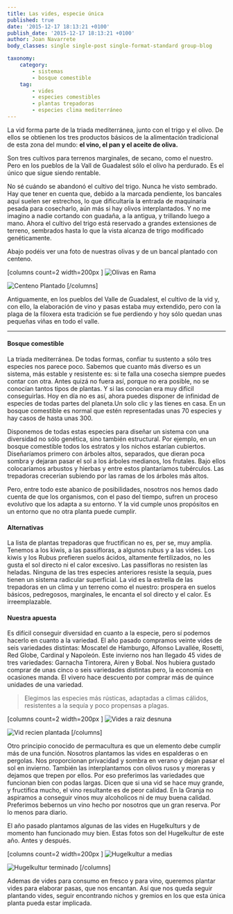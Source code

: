 ```yaml
---
title: Las vides, especie única
published: true
date: '2015-12-17 18:13:21 +0100'
publish_date: '2015-12-17 18:13:21 +0100'
author: Joan Navarrete
body_classes: single single-post single-format-standard group-blog

taxonomy:
    category:
        - sistemas
        - bosque comestible
    tag:
        - vides
        - especies comestibles
        - plantas trepadoras
        - especies clima mediterráneo
---
```


La vid forma parte de la triada mediterránea, junto con el trigo y el
olivo. De ellos se obtienen los tres productos básicos de la
alimentación tradicional de esta zona del mundo: **el vino, el pan y el
aceite de oliva.**

Son tres cultivos para terrenos marginales, de secano, como el nuestro. Pero
en los pueblos de la Vall de Guadalest sólo el olivo ha perdurado. Es el
único que sigue siendo rentable.

No sé cuándo se abandonó el cultivo del trigo. Nunca he
visto sembrado. Hay que tener en cuenta que, debido a la marcada pendiente, los
bancales aquí suelen ser estrechos, lo que dificultaría la entrada
de maquinaria pesada para cosecharlo, aún más si hay olivos
interplantados. Y no me imagino a nadie cortando con guadaña, a la
antigua, y trillando luego a mano. Ahora el cultivo del trigo está
reservado a grandes extensiones de terreno, sembrados hasta lo que la vista
alcanza de trigo modificado genéticamente.

Abajo podéis ver una foto de nuestras olivas y de un bancal plantado
con centeno.

[columns count=2 width=200px ]
![Olivas en Rama](/images/vides/olivas-en-rama@3x.jpg)

![Centeno Plantado](/images/vides/centeno-plantado-2@3x.jpg)
[/columns]


Antiguamente, en los pueblos del Valle de Guadalest, el cultivo de la vid y,
con ello, la elaboración de vino y pasas estaba muy extendido, pero con
la plaga de la filoxera esta tradición se fue perdiendo y hoy sólo
quedan unas pequeñas viñas en todo el valle.

---


#### Bosque comestible


La triada mediterránea. De todas formas, confiar tu sustento a
sólo tres especies nos parece poco. Sabemos que cuanto más diverso es un sistema, más estable y
resistente es: si te falla una cosecha siempre puedes contar con otra. Antes
quizá no fuera así, porque no era posible, no se conocían tantos tipos de
plantas. Y si las conocían era muy difícil conseguirlas. Hoy en día no es
así, ahora puedes disponer de infinidad de especies de todas partes del
planeta.Un solo clic y las tienes en casa. En un bosque comestible es normal que estén representadas
unas 70 especies y hay casos de hasta unas 300.


Disponemos de todas estas especies para diseñar un sistema con una
diversidad no sólo genética, sino también estructural. Por
ejemplo, en un bosque comestible todos los estratos y los nichos estarían
cubiertos. Diseñaríamos primero con árboles altos,
separados, que dieran poca sombra y dejaran pasar el sol a los árboles
medianos, los frutales. Bajo ellos colocaríamos arbustos y hierbas y
entre estos plantaríamos tubérculos. Las trepadoras
crecerían subiendo por las ramas de los árboles más altos.

Pero, entre todo este abanico de posibilidades, nosotros nos hemos dado
cuenta de que los
organismos, con el paso del tiempo, sufren un proceso evolutivo que los adapta a
su entorno. Y la vid cumple unos propósitos en un entorno que no otra
planta puede cumplir.

#### Alternativas

La lista de plantas trepadoras que fructifican no es, per se, muy
amplia. Tenemos a los kiwis, a las passifloras, a algunos rubus y a las
vides. Los kiwis y los Rubus prefieren suelos ácidos, altamente
fertilizados, no les gusta el sol directo ni el calor excesivo. Las passifloras
no resisten las heladas. Ninguna de las tres especies anteriores resiste la
sequía, pues tienen un sistema radicular superficial. La vid es la
estrella de las trepadoras en un clima y un terreno como el nuestro: prospera en
suelos básicos, pedregosos, marginales, le encanta el sol directo y el
calor. Es irreemplazable.

#### Nuestra apuesta

Es difícil conseguir diversidad en cuanto a la especie, pero sí
podemos hacerlo en cuanto a la variedad. El año pasado compramos veinte
vides de seis variedades distintas: Moscatel de Hamburgo, Alfonso
Lavallée, Rosetti, Red Globe, Cardinal
y Napoleón. Este invierno nos han llegado 45 vides de tres
variedades: Garnacha Tintorera, Airen y Bobal. Nos hubiera
gustado comprar de unas cinco o seis variedades distintas pero, la
economía en ocasiones manda. El vivero hace descuento por comprar
más de quince unidades de una variedad.

> Elegimos las especies más rústicas, adaptadas a climas
cálidos, resistentes a la sequía y poco propensas a
plagas.

[columns count=2 width=200px ]
![Vides a raiz desnuna](/images/vides/vides-raiz-desnuda@3x.jpg)

![Vid recien plantada](/images/vides/vid-recien-plantada@3x.jpg)
[/columns]



Otro principio conocido de permacultura es que un elemento debe cumplir
más de una función. Nosotros plantamos las vides en espalderas o
en pergolas. Nos proporcionan privacidad y sombra en verano y dejan pasar el sol
en invierno. También las interplantamos con olivos rusos y moreras y
dejamos que trepen por ellos. Por eso preferimos las variedades que funcionan
bien con podas largas. Dicen que si una vid se hace muy grande, y fructifica
mucho, el vino resultante es de peor calidad. En la Granja no aspiramos a
conseguir vinos muy alcoholicos ni de muy buena calidad. Preferimos bebernos un
vino hecho por nosotros que un gran reserva. Por lo menos para
diario.

El año pasado plantamos algunas de las vides en Hugelkulturs y de
momento han funcionado muy bien. Estas fotos son del Hugelkultur de este
año. Antes y después.

[columns count=2 width=200px ]
![Hugelkultur a medias](/images/vides/hugelkultur-vides-2@3x.jpg)

![Hugelkultur terminado](/images/vides/hugelkultur-vides-3@3x.jpg)
[/columns]


Ademas de vides para consumo en fresco y para vino, queremos plantar vides
para elaborar pasas, que nos encantan. Así que nos queda seguir plantando
vides, seguir encontrando nichos y gremios en los que esta única planta
pueda estar implicada.
